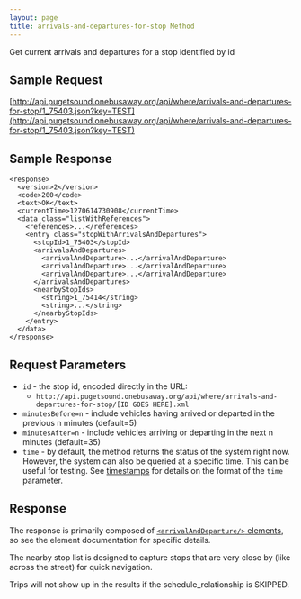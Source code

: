 ```yaml
---
layout: page
title: arrivals-and-departures-for-stop Method
---
```


Get current arrivals and departures for a stop identified by id

## Sample Request

[http://api.pugetsound.onebusaway.org/api/where/arrivals-and-departures-for-stop/1_75403.json?key=TEST](http://api.pugetsound.onebusaway.org/api/where/arrivals-and-departures-for-stop/1_75403.json?key=TEST)

## Sample Response

    <response>
      <version>2</version>
      <code>200</code>
      <text>OK</text>
      <currentTime>1270614730908</currentTime>
      <data class="listWithReferences">
        <references>...</references>
        <entry class="stopWithArrivalsAndDepartures">
          <stopId>1_75403</stopId>
          <arrivalsAndDepartures>
            <arrivalAndDeparture>...</arrivalAndDeparture>
            <arrivalAndDeparture>...</arrivalAndDeparture>
            <arrivalAndDeparture>...</arrivalAndDeparture>
          </arrivalsAndDepartures>
          <nearbyStopIds>
            <string>1_75414</string>
            <string>...</string>
          </nearbyStopIds>
        </entry>
      </data>
    </response>

## Request Parameters

* `id` - the stop id, encoded directly in the URL:
    * `http://api.pugetsound.onebusaway.org/api/where/arrivals-and-departures-for-stop/[ID GOES HERE].xml`
* `minutesBefore=n` - include vehicles having arrived or departed in the previous n minutes (default=5)
* `minutesAfter=n` - include vehicles arriving or departing in the next n minutes (default=35)
* `time` - by default, the method returns the status of the system right now.  However, the system
  can also be queried at a specific time.  This can be useful for testing.  See [timestamps](/api/where/#timestamps)
  for details on the format of the `time` parameter.


## Response

The response is primarily composed of [`<arrivalAndDeparture/>` elements](/api/where/elements/arrival-and-departure),  so see the element documentation for specific details.

The nearby stop list is designed to capture stops that are very close by (like across the street) for quick navigation.

Trips will not show up in the results if the schedule_relationship is SKIPPED.